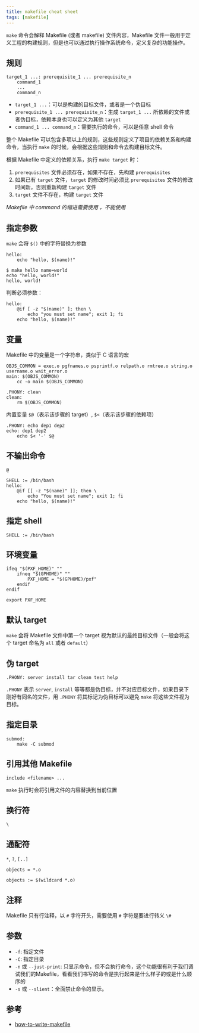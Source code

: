 ```yaml
---
title: makefile cheat sheet
tags: [makefile]
---
```


`make` 命令会解释 Makefile (或者 makefile) 文件内容，Makefile 文件一般用于定义工程的构建规则，但是也可以通过执行操作系统命令，定义复杂的功能操作。

## 规则

    target_1 ...: prerequisite_1 ... prerequisite_n
    	command_1
    	...
    	command_n

* `target_1 ...`：可以是构建的目标文件，或者是一个伪目标
* `prerequisite_1 ... prerequisite_n`：生成 `target_1 ...` 所依赖的文件或者伪目标，依赖本身也可以定义为其他 `target`
* `command_1 ... command_n`：需要执行的命令，可以是任意 shell 命令

整个 Makefile 可以包含多项以上的规则，这些规则定义了项目的依赖关系和构建命令，当执行 `make` 的时候，会根据这些规则和命令去构建目标文件。

根据 Makefile 中定义的依赖关系，执行 `make target` 时：
1. `prerequisites` 文件必须存在，如果不存在，先构建 `prerequisites`
2. 如果已有 `target` 文件，`target` 的修改时间必须比 `prerequisites` 文件的修改时间新，否则重新构建 `target` 文件
3. `target` 文件不存在，构建 `target` 文件

*Makefile 中 command 的缩进需要使用 <tab>，不能使用 <space>*

## 指定参数

`make` 会将 `$()` 中的字符替换为参数

``` make
hello:
	echo "hello, $(name)!"
```

    $ make hello name=world
    echo "hello, world!"
    hello, world!

判断必须参数：

``` make
hello:
	@if [ -z "$(name)" ]; then \
	    echo "you must set name"; exit 1; fi
	echo "hello, $(name)!"
```

## 变量

Makefile 中的变量是一个字符串，类似于 C 语言的宏

``` make
OBJS_COMMON = exec.o pgfnames.o psprintf.o relpath.o rmtree.o string.o username.o wait_error.o
main: $(OBJS_COMMON)
	cc -o main $(OBJS_COMMON)

.PHONY: clean
clean:
	rm $(OBJS_COMMON)
```

内置变量 `$@`（表示该步骤的 target）, `$<`（表示该步骤的依赖项）

``` make
.PHONY: echo dep1 dep2
echo: dep1 dep2
	echo $< '-' $@
```

## 不输出命令

`@`

``` make
SHELL := /bin/bash
hello:
	@if [[ -z "$(name)" ]]; then \
		echo "You must set name"; exit 1; fi
	echo "hello, $(name)!"
```

## 指定 shell

``` make
SHELL := /bin/bash
```

## 环境变量

``` make
ifeq "$(PXF_HOME)" ""
    ifneq "$(GPHOME)" ""
        PXF_HOME = "$(GPHOME)/pxf"
    endif
endif

export PXF_HOME
```

## 默认 target

`make` 会将 Makefile 文件中第一个 target 视为默认的最终目标文件（一般会将这个 target 命名为 `all` 或者 `default`）

## 伪 target

``` make
.PHONY: server install tar clean test help
```

`.PHONY` 表示 `server`, `install` 等等都是伪目标，并不对应目标文件，如果目录下刚好有同名的文件，用 `.PHONY` 将其标记为伪目标可以避免 `make` 将这些文件视为目标。

## 指定目录

``` make
submod:
	make -C submod
```

## 引用其他 Makefile

``` make
include <filename> ...
```

`make` 执行时会将引用文件的内容替换到当前位置

## 换行符

`\`

## 通配符

`*`, `?`, `[..]`

``` make
objects = *.o

objects := $(wildcard *.o)
```

## 注释

Makefile 只有行注释，以 `#` 字符开头，需要使用 `#` 字符是要进行转义 `\#`

## 参数

* `-f`: 指定文件
* `-C`: 指定目录
* `-n` 或 `--just-print`: 只显示命令，但不会执行命令，这个功能很有利于我们调试我们的Makefile，看看我们书写的命令是执行起来是什么样子的或是什么顺序的
* `-s` 或 `--slient`：全面禁止命令的显示。

## 参考

* [how-to-write-makefile](https://seisman.github.io/how-to-write-makefile/)
